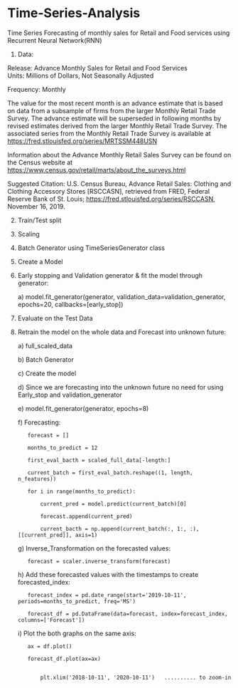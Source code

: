 # Time-Series-Analysis
Time Series Forecasting of monthly sales for Retail and Food services using Recurrent Neural Network(RNN)

1) Data:

Release: Advance Monthly Sales for Retail and Food Services  
Units:  Millions of Dollars, Not Seasonally Adjusted

Frequency:  Monthly

The value for the most recent month is an advance estimate that is based on data from a subsample of firms from the larger Monthly Retail Trade Survey. The advance estimate will be superseded in following months by revised estimates derived from the larger Monthly Retail Trade Survey. The associated series from the Monthly Retail Trade Survey is available at https://fred.stlouisfed.org/series/MRTSSM448USN

Information about the Advance Monthly Retail Sales Survey can be found on the Census website at https://www.census.gov/retail/marts/about_the_surveys.html

Suggested Citation:
U.S. Census Bureau, Advance Retail Sales: Clothing and Clothing Accessory Stores [RSCCASN], retrieved from FRED, Federal Reserve Bank of St. Louis; https://fred.stlouisfed.org/series/RSCCASN, November 16, 2019.


2) Train/Test split

3) Scaling

4) Batch Generator using TimeSeriesGenerator class

5) Create a Model

6) Early stopping and Validation generator & fit the model through generator:

    a) model.fit_generator(generator, validation_data=validation_generator, epochs=20, callbacks=[early_stop])
    
7) Evaluate on the Test Data

8) Retrain the model on the whole data and Forecast into unknown future:

      a) full_scaled_data
      
      b) Batch Generator
      
      c) Create the model
      
      d) Since we are forecasting into the unknown future no need for using Early_stop and validation_generator
      
      e) model.fit_generator(generator, epochs=8)
      
      f) Forecasting:
      
          forecast = []
          
          months_to_predict = 12
          
          first_eval_bacth = scaled_full_data[-length:]
          
          current_batch = first_eval_batch.reshape((1, length, n_features))
          
          for i in range(months_to_predict):
          
              current_pred = model.predict(current_batch)[0]
              
              forecast.append(current_pred)
              
              current_bacth = np.append(current_batch(:, 1:, :), [[current_pred]], axis=1)
              
      
      g) Inverse_Transformation on the forecasted values:
      
          forecast = scaler.inverse_transform(forecast)
          
      h) Add these forecasted values with the timestamps to create forecasted_index:
      
          forecast_index = pd.date_range(start='2019-10-11', periods=months_to_predict, freq='MS')
          
          forecast_df = pd.DataFrame(data=forecast, index=forecast_index, columns=['Forecast'])
          
      i) Plot the both graphs on the same axis:
      
          ax = df.plot()
          
          forecast_df.plot(ax=ax)
          
              
              plt.xlim('2018-10-11', '2020-10-11')   .......... to zoom-in 
    
